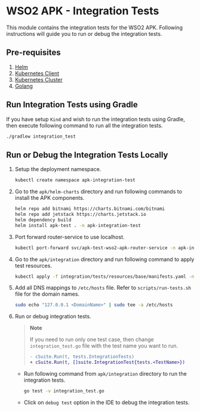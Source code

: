 # WSO2 APK - Integration Tests

This module contains the integration tests for the WSO2 APK. Following instructions will guide you to run or debug the integration tests.

## Pre-requisites

1. [Helm](https://helm.sh/docs/intro/install/)
2. [Kubernetes Client](https://kubernetes.io/docs/tasks/tools/install-kubectl/)
3. [Kubernetes Cluster](https://kubernetes.io/docs/setup)
4. [Golang](https://go.dev/doc/install)

## Run Integration Tests using Gradle

If you have setup `Kind` and wish to run the integration tests using Gradle, then execute following command to run all the integration tests.

```bash
./gradlew integration_test
```

## Run or Debug the Integration Tests Locally

1. Setup the deployment namespace.
    
    ```bash
    kubectl create namespace apk-integration-test
    ```

2. Go to the `apk/helm-charts` directory and run following commands to install the APK components.

    ```bash
    helm repo add bitnami https://charts.bitnami.com/bitnami
    helm repo add jetstack https://charts.jetstack.io
    helm dependency build
    helm install apk-test . -n apk-integration-test
    ```

3. Port forward router-service to use localhost.

    ```bash
    kubectl port-forward svc/apk-test-wso2-apk-router-service -n apk-integration-test 9095:9095
    ```

4. Go to the `apk/integration` directory and run following command to apply test resources.

    ```bash
    kubectl apply -f integration/tests/resources/base/manifests.yaml -n apk-integration-test
    ```

5. Add all DNS mappings to `/etc/hosts` file. Refer to `scripts/run-tests.sh` file for the domain names.

    ```bash
    sudo echo "127.0.0.1 <DomainName>" | sudo tee -a /etc/hosts
    ```

6. Run or debug integration tests.

    > **Note**
    >
    > If you need to run only one test case, then change `integration_test.go` file with the test name you want to run.
    >
    > ```diff
    > - cSuite.Run(t, tests.IntegrationTests)
    > + cSuite.Run(t, []suite.IntegrationTest{tests.<TestName>})
    > ```

    - Run following command from `apk/integration` directory to run the integration tests.

        ```bash
        go test -v integration_test.go
        ```

    - Click on `debug test` option in the IDE to debug the integration tests.
